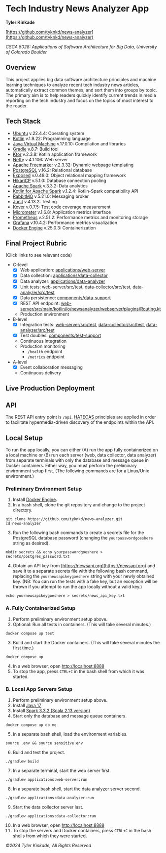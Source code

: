 # Tech Industry News Analyzer App
**Tyler Kinkade**

[https://github.com/tyknkd/news-analyzer](https://github.com/tyknkd/news-analyzer)

_CSCA 5028: Applications of Software Architecture for Big Data, University of Colorado Boulder_

## Overview
This project applies big data software architecture principles and machine learning techniques to analyze recent tech 
industry news articles, automatically extract common themes, and sort them into groups by topic. The primary aim is to 
help readers quickly identify current trends in media reporting on the tech industry and focus on the topics of most 
interest to the reader.

## Tech Stack
- [Ubuntu](https://ubuntu.com/) v.22.4.4: Operating system
- [Kotlin](https://kotlinlang.org/) v.1.9.22: Programming language
- [Java Virtual Machine](https://openjdk.org/) v.17.0.10: Compilation and libraries
- [Gradle](https://gradle.org/) v.8.7: Build tool
- [Ktor](https://ktor.io/) v.2.3.8: Kotlin application framework
- [Netty](https://netty.io/) v.4.1.106: Web server
- [Apache Freemarker](https://freemarker.apache.org/) v.2.3.32: Dynamic webpage templating
- [PostgreSQL](https://www.postgresql.org/) v.16.2: Relational database
- [Exposed](https://github.com/JetBrains/Exposed) v.0.48.0: Object relational mapping framework
- [HikariCP](https://github.com/brettwooldridge/HikariCP) v.5.1.0: Database connection pooling
- [Apache Spark](https://spark.apache.org/) v.3.3.2: Data analytics
- [Kotlin for Apache Spark](https://github.com/Kotlin/kotlin-spark-api) v.1.2.4: Kotlin-Spark compatibility API
- [RabbitMQ](https://www.rabbitmq.com) v.5.21.0: Messaging broker
- [Junit](https://junit.org/junit5/) v.4.13.2: Testing
- [Kover](https://kotlin.github.io/kotlinx-kover/gradle-plugin/) v.0.7.5: Test code coverage measurement
- [Micrometer](https://micrometer.io/) v.1.6.8: Application metrics interface
- [Prometheus](https://prometheus.io/) v.2.51.2: Performance metrics and monitoring storage
- [Grafana](https://grafana.com/) v.10.4.2: Performance metrics visualization
- [Docker Engine](https://www.docker.com/) v.25.0.3: Containerization

## Final Project Rubric
(Click links to see relevant code)
- C-level
  - [x] Web application: [applications/web-server](https://github.com/tyknkd/news-analyzer/tree/main/applications/web-server)
  - [x] Data collection: [applications/data-collector](https://github.com/tyknkd/news-analyzer/tree/main/applications/data-collector)
  - [x] Data analyzer: [applications/data-analyzer](https://github.com/tyknkd/news-analyzer/tree/main/applications/data-analyzer)
  - [x] Unit tests: [web-server/src/test](https://github.com/tyknkd/news-analyzer/tree/main/applications/web-server/src/test/), [data-collector/src/test](https://github.com/tyknkd/news-analyzer/tree/main/applications/data-collector/src/test/), [data-analyzer/src/test](https://github.com/tyknkd/news-analyzer/tree/main/applications/data-analyzer/src/test/) 
  - [x] Data persistence: [components/data-support](https://github.com/tyknkd/news-analyzer/tree/main/components/data-support)
  - [x] REST API endpoint: [web-server/src/main/kotlin/io/newsanalyzer/webserver/plugins/Routing.kt](https://github.com/tyknkd/news-analyzer/blob/main/applications/web-server/src/main/kotlin/io/newsanalyzer/webserver/plugins/Routing.kt)
  - Production environment
- B-level
  - [x] Integration tests: [web-server/src/test](https://github.com/tyknkd/news-analyzer/tree/main/applications/web-server/src/test/), [data-collector/src/test](https://github.com/tyknkd/news-analyzer/tree/main/applications/data-collector/src/test/), [data-analyzer/src/test](https://github.com/tyknkd/news-analyzer/tree/main/applications/data-analyzer/src/test/)
  - [x] Test doubles: [components/test-support](https://github.com/tyknkd/news-analyzer/tree/main/components/test-support)
  - Continuous integration
  - Production monitoring
      - `/health` endpoint
      - `/metrics` endpoint
- A-level
  - [x] Event collaboration messaging
  - Continuous delivery

## Live Production Deployment

## API
The REST API entry point is `/api`. [HATEOAS](https://en.wikipedia.org/wiki/HATEOAS) principles are applied in order to facilitate hypermedia-driven 
discovery of the endpoints within the API.

## Local Setup
To run the app locally, you can either (A) run the app fully containerized on a local machine or (B) run each server 
(web, data collector, data analyzer) from separate terminals with only the database and message queue in Docker containers.
Either way, you must perform the preliminary environment setup first. (The following commands are for a Linux/Unix environment.)

### Preliminary Environment Setup
1. Install [Docker Engine](https://www.docker.com/).
2. In a bash shell, clone the git repository and change to the project directory.
```shell
git clone https://github.com/tyknkd/news-analyzer.git
cd news-analyzer
```
3. Run the following bash commands to create a secrets file for the PostgreSQL database password (changing the `yourpasswordgoeshere` string as desired).
```shell
mkdir secrets && echo yourpasswordgoeshere > secrets/postgres_password.txt
```
4. Obtain an API key from [https://newsapi.org](https://newsapi.org) and save it to a separate secrets file with the following bash command, replacing the `yournewsapikeygoeshere` string with your newly obtained key. (NB: You can run the tests with a fake key, but an exception will be thrown if you attempt to run the app locally without a valid key.)
```shell
echo yournewsapikeygoeshere > secrets/news_api_key.txt
```

### A. Fully Containerized Setup
1. Perform preliminary environment setup above.
2. Optional: Run all tests in containers. (This will take several minutes.)
```shell
docker compose up test
```
3. Build and start the Docker containers. (This will take several minutes the first time.)
```shell
docker compose up
```
4. In a web browser, open [http://localhost:8888](http://localhost:8080)
5. To stop the app, press `CTRL+C` in the bash shell from which it was started.

### B. Local App Servers Setup
1. Perform preliminary environment setup above.
2. Install [Java 17](https://openjdk.org/)
3. Install [Spark 3.3.2 (Scala 2.13 version)](https://archive.apache.org/dist/spark/spark-3.3.2/spark-3.3.2-bin-hadoop3-scala2.13.tgz)
4. Start only the database and message queue containers.
```shell
docker compose up db mq
```
5. In a separate bash shell, load the environment variables.
```shell
source .env && source sensitive.env
```
6. Build and test the project.
```shell
./gradlew build
```
7. In a separate terminal, start the web server first.
```shell
./gradlew applications:web-server:run
```
8. In a separate bash shell, start the data analyzer server second.
```shell
./gradlew applications:data-analyzer:run
```
9. Start the data collector server last.
```shell
./gradlew applications:data-collector:run
```
10. In a web browser, open [http://localhost:8888](http://localhost:8080)
11. To stop the servers and Docker containers, press `CTRL+C` in the bash shells from which they were started.

_&copy;2024 Tyler Kinkade, All Rights Reserved_